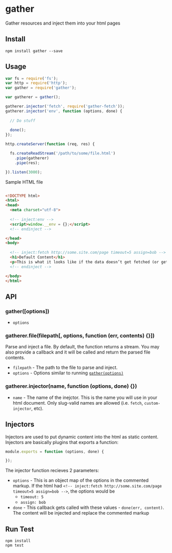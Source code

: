 # gather

Gather resources and inject them into your html pages

## Install

```
npm install gather --save
```

## Usage

```js
var fs = require('fs');
var http = require('http');
var gather = require('gather');

var gatherer = gather();

gatherer.injector('fetch', require('gather-fetch'));
gatherer.injector('env', function (options, done) {
  
  // Do stuff
  
  done();
});

http.createServer(function (req, res) {

  fs.createReadStream('/path/to/some/file.html')
    .pipe(gatherer)
    .pipe(res);

}).listen(3000);
```

Sample HTML file

```html

<!DOCTYPE html>
<html>
<head>
  <meta charset="utf-8">
  
  <!-- inject:env -->
  <script>window.__env = {};</script>
  <!-- endinject -->

</head>
<body>
  
  <!-- inject:fetch http://some.site.com/page timeout=5 assign=bob -->
  <h1>Default Content</h1>
  <p>This is what it looks like if the data doesn’t get fetched (or gets fetched with an error).</p>
  <!-- endinject -->

</body>
</html>

```

## API

### gather([options])

* `options`

### gatherer.file(filepath[, options, function (err, contents) {}])

Parse and inject a file. By default, the function returns a stream. You may also provide a callback and it will be called and return the parsed file contents.

* `filepath` - The path to the file to parse and inject.
* `options` - Options similar to running [`gather(options)`](#gatheroptions)

### gatherer.injector(name, function (options, done) {})

* `name` - The name of the inejctor. This is the name you will use in your html document. Only slug-valid names are allowed (i.e. `fetch`, `custom-injector`, etc).

## Injectors

Injectors are used to put dynamic content into the html as static content. Injectors are basically plugins that exports a function:

```js
module.exports = function (options, done) {

});
```

The injector function recieves 2 parameters:

* `options` - This is an object map of the options in the commented markup. If the html had `<!-- inject:fetch http://some.site.com/page timeout=5 assign=bob -->`, the options would be
  * `timeout: 5`
  * `assign: bob`
* `done` - This callback gets called with these values - `done(err, content)`. The content will be injected and replace the commented markup

## Run Test

```
npm install
npm test
```
